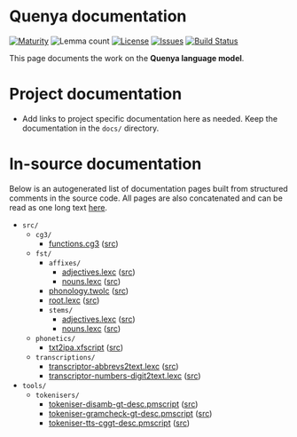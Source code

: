 # Quenya documentation

[![Maturity](https://img.shields.io/endpoint?url=https%3A%2F%2Fraw.githubusercontent.com%2Fgiellalt%2Flang-qya%2Fgh-pages%2Fmaturity.json)](https://giellalt.github.io/MaturityClassification.html)
![Lemma count](https://img.shields.io/endpoint?url=https%3A%2F%2Fraw.githubusercontent.com%2Fgiellalt%2Flang-qya%2Fgh-pages%2Flemmacount.json)
[![License](https://img.shields.io/github/license/giellalt/lang-qya)](https://github.com/giellalt/lang-qya/blob/main/LICENSE)
[![Issues](https://img.shields.io/github/issues/giellalt/lang-qya)](https://github.com/giellalt/lang-qya/issues)
[![Build Status](https://divvun-tc.giellalt.org/api/github/v1/repository/giellalt/lang-qya/main/badge.svg)](https://github.com/giellalt/lang-qya/actions)

This page documents the work on the **Quenya language model**. 

# Project documentation

* Add links to project specific documentation here as needed. Keep the documentation in the `docs/` directory.

# In-source documentation

Below is an autogenerated list of documentation pages built from structured comments in the source code. All pages are also concatenated and can be read as one long text [here](qya.md).

* `src/`
    * `cg3/`
        * [functions.cg3](src-cg3-functions.cg3.html) ([src](https://github.com/giellalt/lang-qya/blob/main/src/cg3/functions.cg3))
    * `fst/`
        * `affixes/`
            * [adjectives.lexc](src-fst-affixes-adjectives.lexc.html) ([src](https://github.com/giellalt/lang-qya/blob/main/src/fst/affixes/adjectives.lexc))
            * [nouns.lexc](src-fst-affixes-nouns.lexc.html) ([src](https://github.com/giellalt/lang-qya/blob/main/src/fst/affixes/nouns.lexc))
        * [phonology.twolc](src-fst-phonology.twolc.html) ([src](https://github.com/giellalt/lang-qya/blob/main/src/fst/phonology.twolc))
        * [root.lexc](src-fst-root.lexc.html) ([src](https://github.com/giellalt/lang-qya/blob/main/src/fst/root.lexc))
        * `stems/`
            * [adjectives.lexc](src-fst-stems-adjectives.lexc.html) ([src](https://github.com/giellalt/lang-qya/blob/main/src/fst/stems/adjectives.lexc))
            * [nouns.lexc](src-fst-stems-nouns.lexc.html) ([src](https://github.com/giellalt/lang-qya/blob/main/src/fst/stems/nouns.lexc))
    * `phonetics/`
        * [txt2ipa.xfscript](src-phonetics-txt2ipa.xfscript.html) ([src](https://github.com/giellalt/lang-qya/blob/main/src/phonetics/txt2ipa.xfscript))
    * `transcriptions/`
        * [transcriptor-abbrevs2text.lexc](src-transcriptions-transcriptor-abbrevs2text.lexc.html) ([src](https://github.com/giellalt/lang-qya/blob/main/src/transcriptions/transcriptor-abbrevs2text.lexc))
        * [transcriptor-numbers-digit2text.lexc](src-transcriptions-transcriptor-numbers-digit2text.lexc.html) ([src](https://github.com/giellalt/lang-qya/blob/main/src/transcriptions/transcriptor-numbers-digit2text.lexc))
* `tools/`
    * `tokenisers/`
        * [tokeniser-disamb-gt-desc.pmscript](tools-tokenisers-tokeniser-disamb-gt-desc.pmscript.html) ([src](https://github.com/giellalt/lang-qya/blob/main/tools/tokenisers/tokeniser-disamb-gt-desc.pmscript))
        * [tokeniser-gramcheck-gt-desc.pmscript](tools-tokenisers-tokeniser-gramcheck-gt-desc.pmscript.html) ([src](https://github.com/giellalt/lang-qya/blob/main/tools/tokenisers/tokeniser-gramcheck-gt-desc.pmscript))
        * [tokeniser-tts-cggt-desc.pmscript](tools-tokenisers-tokeniser-tts-cggt-desc.pmscript.html) ([src](https://github.com/giellalt/lang-qya/blob/main/tools/tokenisers/tokeniser-tts-cggt-desc.pmscript))
